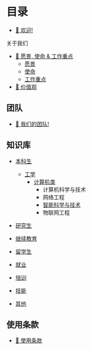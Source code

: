 # 目录

* [👋 欢迎!](README.md)

关于我们

* [🚀 愿景, 使命 &amp; 工作重点](about-us/vision-mission-and-focus/README.md)
  * [愿景](about-us/vision-mission-and-focus/vision.md)
  * [使命](about-us/vision-mission-and-focus/mission.md)
  * [工作重点](about-us/vision-mission-and-focus/focus.md)
* [💖 价值观](about-us/values.md)

## 团队

* [👋 我们的团队!](team/meet-the-team.md)

## 知识库

* [本科生](collaborating/bks)
  * [工学](collaborating/bks/gx/)
    * [计算机类](collaborating/bks/gx/jsj/)
      * 计算机科学与技术
      * 网络工程
      * [智能科学与技术](collaborating/bks/gx/jsj/znkxyjs.md)
      * 物联网工程

* [研究生](collaborating/yjs)
* [继续教育](collaborating/jxjy)
* [留学生](lxs)
* [就业](collaborating/jy)
* [培训](collaborating/px)
* [技能](collaborating/jn)
* [其他](collaborating/qt)

## 使用条款

* [🌴 使用条款](policies/terms-of-use.md)
